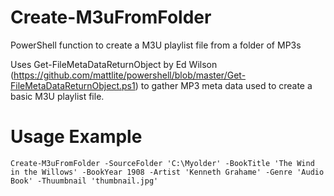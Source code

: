 # Create-M3uFromFolder
PowerShell function to create a M3U playlist file from a folder of MP3s

Uses Get-FileMetaDataReturnObject by Ed Wilson (https://github.com/mattlite/powershell/blob/master/Get-FileMetaDataReturnObject.ps1) to gather MP3 meta data used to create a basic M3U playlist file.

# Usage Example
```Create-M3uFromFolder -SourceFolder 'C:\Myolder' -BookTitle 'The Wind in the Willows' -BookYear 1908 -Artist 'Kenneth Grahame' -Genre 'Audio Book' -Thuumbnail 'thumbnail.jpg'```
